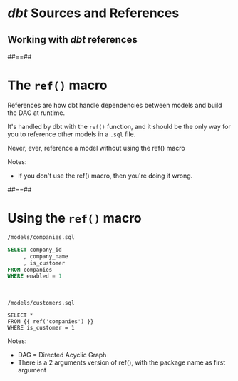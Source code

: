 <!-- .slide: class="transition"-->

# _dbt_ Sources and References

## Working with _dbt_ references

##==##

# The `ref()` macro

References are how dbt handle dependencies between models and build the DAG at runtime.

It's handled by dbt with the `ref()` function, and it should be the only way for you to reference other models in a `.sql` file.

Never, ever, reference a model without using the ref() macro

<!-- .element: class="admonition warning" -->

Notes:

- If you don't use the ref() macro, then you're doing it wrong.

##==##

<!-- .slide: class="with-code"-->

# Using the `ref()` macro

`/models/companies.sql`

```sql
SELECT company_id
     , company_name
     , is_customer
FROM companies
WHERE enabled = 1
```

<br/>

`/models/customers.sql`

```sql[2]
SELECT *
FROM {{ ref('companies') }}
WHERE is_customer = 1
```

Notes:

- DAG = Directed Acyclic Graph
- There is a 2 arguments version of ref(), with the package name as first argument
